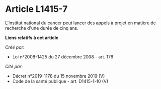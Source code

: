 # Article L1415-7

L'Institut national du cancer peut lancer des appels à projet en matière de recherche d'une durée de cinq ans.

**Liens relatifs à cet article**

_Créé par_:

  - Loi n°2008-1425 du 27 décembre 2008 - art. 178

_Cité par_:

  - Décret n°2019-1178 du 15 novembre 2019 (V)
  - Code de la santé publique - art. D1415-1-10 (V)
